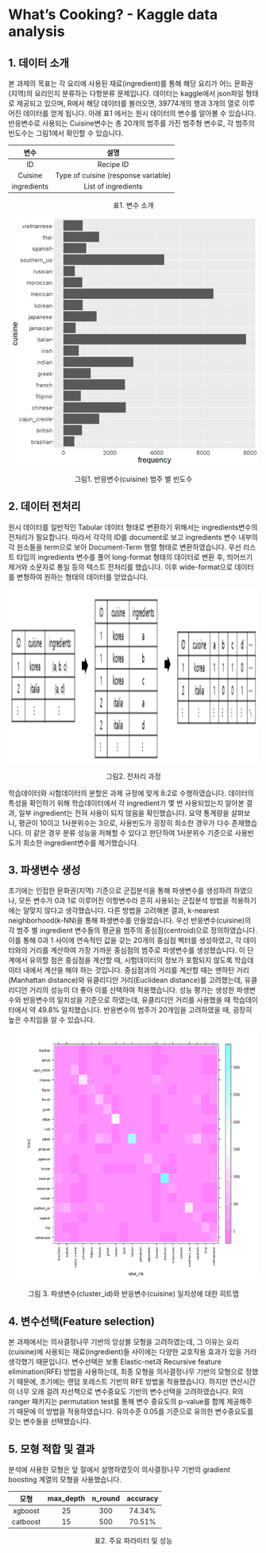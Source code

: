 ﻿# What’s Cooking? - Kaggle data analysis

## 1. 데이터 소개

본 과제의 목표는 각 요리에 사용된 재료(ingredient)를 통해 해당 요리가 어느 문화권(지역)의 요리인지 분류하는 다항분류 문제입니다. 데이터는 kaggle에서 json파일 형태로 제공되고 있으며, R에서 해당 데이터를 불러오면, 39774개의 행과 3개의 열로 이루어진 데이터를 얻게 됩니다. 아래 표1 에서는 원시 데이터의 변수를 알아볼 수 있습니다. 반응변수로 사용되는 Cuisine변수는 총 20개의 범주를 가진 범주형 변수로, 각 범주의 빈도수는 그림1에서 확인할 수 있습니다. 

<div align="center">

|**변수**|**설명**|
| :-: | :-: |
|ID|Recipe ID|
|Cuisine|Type of cuisine (response variable)|
|ingredients|List of ingredients|
</div>
<div align="center">

표1. 변수 소개
</div>

<p align="center"><img src="./plots/A001.png" width="500" height="500"></p>
<div align="center">

그림1. 반응변수(cuisine) 범주 별 빈도수
</div>

## 2. 데이터 전처리

원시 데이터를 일반적인 Tabular 데이터 형태로 변환하기 위해서는 ingredients변수의 전처리가 필요합니다. 따라서 각각의 ID를 document로 보고 ingredients 변수 내부의 각 원소들을 term으로 보아 Document-Term 행렬 형태로 변환하였습니다. 우선 리스트 타입의 ingredients 변수를 풀어 long-format 형태의 데이터로 변환 후, 띄어쓰기 제거와 소문자로 통일 등의 텍스트 전처리를 했습니다. 이후 wide-format으로 데이터를 변형하여 원하는 형태의 데이터를 얻었습니다. 

<p align="center"><img src="./plots/A002.png" width="800" height="350"></p>
<div align="center">

그림2. 전처리 과정
</div>

학습데이터와 시험데이터의 분할은 과제 규정에 맞게 8:2로 수행하였습니다. 데이터의 특성을 확인하기 위해 학습데이터에서 각 ingredient가 몇 번 사용되었는지 알아본 결과, 일부 ingredient는 전혀 사용이 되지 않음을 확인했습니다. 요약 통계량을 살펴보니, 평균이 10이고 1사분위수는 3으로, 사용빈도가 굉장히 희소한 경우가 다수 존재했습니다. 이 같은 경우 분류 성능을 저해할 수 있다고 판단하여 1사분위수 기준으로 사용빈도가 희소한 ingredient변수를 제거했습니다. 



## 3. 파생변수 생성

초기에는 인접한 문화권(지역) 기준으로 군집분석을 통해 파생변수를 생성하려 하였으나, 모든 변수가 0과 1로 이루어진 이항변수라 흔히 사용되는 군집분석 방법을 적용하기에는 알맞지 않다고 생각했습니다. 다른 방법을 고려해본 결과, k-nearest neighborhood(k-NN)을 통해 파생변수를 만들었습니다. 우선 반응변수(cuisine)의 각 범주 별 ingredient 변수들의 평균을 범주의 중심점(centroid)으로 정의하였습니다. 이를 통해 0과 1 사이에 연속적인 값을 갖는 20개의 중심점 벡터를 생성하였고, 각 데이터와의 거리를 계산하여 가장 가까운 중심점의 범주로 파생변수를 생성했습니다. 이 단계에서 유의할 점은 중심점을 계산할 때, 시험데이터의 정보가 포함되지 않도록 학습데이터 내에서 계산을 해야 하는 것입니다. 중심점과의 거리를 계산할 때는 맨하탄 거리(Manhattan distance)와 유클리디안 거리(Euclidean distance)를 고려했는데, 유클리디안 거리의 성능이 더 좋아 이를 선택하여 적용했습니다. 성능 평가는 생성한 파생변수와 반응변수의 일치성을 기준으로 하였는데, 유클리디안 거리를 사용했을 때 학습데이터에서 약 49.8% 일치했습니다. 반응변수의 범주가 20개임을 고려하였을 때, 굉장히 높은 수치임을 알 수 있습니다. 

<p align="center"><img src="./plots/A003.png" width="500" height="500"></p>
<div align="center">

그림  3. 파생변수(cluster_id)와 반응변수(cuisine) 일치성에 대한 히트맵
</div>

## 4. 변수선택(Feature selection)

본 과제에서는 의사결정나무 기반의 앙상블 모형을 고려하였는데, 그 이유는 요리(cuisine)에 사용되는 재료(ingredient)들 사이에는 다양한 교호작용 효과가 있을 거라 생각했기 때문입니다. 변수선택은 보통 Elastic-net과 Recursive feature elimination(RFE) 방법을 사용하는데, 최종 모형을 의사결정나무 기반의 모형으로 정했기 때문에, 초기에는 랜덤 포레스트 기반의 RFE 방법을 적용했습니다. 하지만 연산시간이 너무 오래 걸려 차선책으로 변수중요도 기반의 변수선택을 고려하였습니다. R의 ranger 패키지는 permutation test를 통해 변수 중요도의 p-value를 함께 제공해주기 때문에 이 방법을 적용하였습니다. 유의수준 0.05를 기준으로 유의한 변수중요도를 갖는 변수들을 선택했습니다.


## 5. 모형 적합 및 결과

분석에 사용한 모형은 앞 절에서 설명하였듯이 의사결정나무 기반의 gradient boosting 계열의 모형을 사용했습니다. 
<div align="center">

|**모형**|**max_depth**|**n_round**|**accuracy**|
| :-: | :-: | :-: | :-: |
|xgboost|25|300|74.34%|
|catboost|15|500|70.51%|
</div>
<div align="center">

표2. 주요 파라미터 및 성능
</div>
